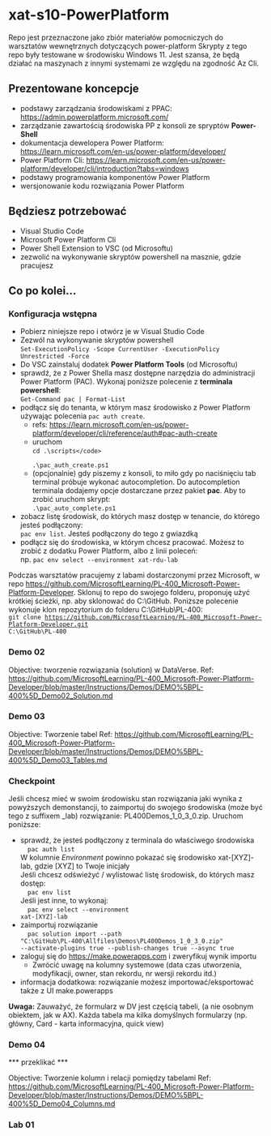 # xat-s10-PowerPlatform

Repo jest przeznaczone jako zbiór materiałów pomocniczych do warsztatów wewnętrznych dotyczących power-platform
Skrypty z tego repo były testowane w środowisku Windows 11. Jest szansa, że będą działać na maszynach z innymi systemami ze względu na zgodność Az Cli.

## Prezentowane koncepcje
- podstawy zarządzania środowiskami z PPAC: https://admin.powerplatform.microsoft.com/
- zarządzanie zawartością środowiska PP z konsoli ze spryptów <b>Power-Shell</b>
- dokumentacja dewelopera Power Platform: https://learn.microsoft.com/en-us/power-platform/developer/
- Power Platform Cli: https://learn.microsoft.com/en-us/power-platform/developer/cli/introduction?tabs=windows
- podstawy programowania komponentów Power Platform
- wersjonowanie kodu  rozwiązania Power Platform

## Będziesz potrzebować
- Visual Studio Code
- Microsoft Power Platform Cli
- Power Shell Extension to VSC (od Microsoftu)
- zezwolić na wykonywanie skryptów powershell na masznie, gdzie pracujesz

## Co po kolei...

### Konfiguracja wstępna
- Pobierz niniejsze repo i otwórz je w Visual Studio Code
- Zezwól na wykonywanie skryptów powershell <br>
<code>Set-ExecutionPolicy -Scope CurrentUser -ExecutionPolicy Unrestricted -Force</code>
- Do VSC zainstaluj dodatek <b>Power Platform Tools</b> (od Microsoftu)
- sprawdź, że z Power Shella masz dostępne narzędzia do administracji Power Platform (PAC). Wykonaj poniższe polecenie z <b>terminala powershell</b>:
    <br /><code>Get-Command pac | Format-List</code>
- podłącz się do tenanta, w którym masz środowisko z Power Platform używając polecenia <code>pac auth create</code>. 
    - refs: https://learn.microsoft.com/en-us/power-platform/developer/cli/reference/auth#pac-auth-create
    - uruchom
        <br /><code>cd .\scripts\</code><br />
        .\pac_auth_create.ps1</code>
    - (opcjonalnie) gdy piszemy z konsoli, to miło gdy po naciśnięciu tab terminal próbuje wykonać autocompletion. Do autocompletion terminala dodajemy opcje dostarczane przez pakiet <b>pac</b>. Aby to zrobić uruchom skrypt: <br />
<code>.\pac_auto_complete.ps1</code>
- zobacz listę środowisk, do których masz dostęp w tenancie, do którego jesteś podłączony:<br />
    <code>pac env list</code>. Jesteś podłączony do tego z gwiazdką
- podłącz się do środowiska, w którym chcesz pracować. Możesz to zrobić z dodatku Power Platform, albo z linii poleceń: <br /> 
    np. <code>pac env select --environment xat-rdu-lab</code>

Podczas warsztatów pracujemy z labami dostarczonymi przez Microsoft, w repo https://github.com/MicrosoftLearning/PL-400_Microsoft-Power-Platform-Developer. Sklonuj to repo do swojego folderu, proponuję użyć krótkiej ścieżki, np. aby sklonować do C:\GitHub. Poniższe polecenie wykonuje klon repozytorium do folderu C:\GitHub\PL-400:<br />
<code>git clone https://github.com/MicrosoftLearning/PL-400_Microsoft-Power-Platform-Developer.git C:\GitHub\PL-400</code>

### Demo 02
Objective: tworzenie rozwiązania (solution) w DataVerse.
Ref: https://github.com/MicrosoftLearning/PL-400_Microsoft-Power-Platform-Developer/blob/master/Instructions/Demos/DEMO%5BPL-400%5D_Demo02_Solution.md 

### Demo 03
Objective: Tworzenie tabel
Ref: https://github.com/MicrosoftLearning/PL-400_Microsoft-Power-Platform-Developer/blob/master/Instructions/Demos/DEMO%5BPL-400%5D_Demo03_Tables.md

### Checkpoint
Jeśli chcesz mieć w swoim środowisku stan rozwiązania jaki wynika z powyższych demonstancji, to zaimportuj do swojego środowiska (może być tego z suffixem _lab) rozwiązanie: PL400Demos_1_0_3_0.zip. Uruchom poniższe:
- sprawdź, że jesteś podłączony z terminala do właściwego środowiska
    <br>&emsp;<code>pac auth list</code>
    <br />W kolumnie <i>Environment</i> powinno pokazać się środowisko xat-[XYZ]-lab, gdzie [XYZ] to Twoje inicjały
    <br />Jeśli chcesz odświeżyć / wylistować listę środowisk, do których masz dostęp:
    <br />&emsp;<code>pac env list</code>
    <br />Jeśli jest inne, to wykonaj:
    <br />&emsp;<code>pac env select --environment xat-[XYZ]-lab</code>
- zaimportuj rozwiązanie
    <br>&emsp;<code>pac solution import --path "C:\GitHub\PL-400\Allfiles\Demos\PL400Demos_1_0_3_0.zip" --activate-plugins true --publish-changes true --async true</code>
- zaloguj się do https://make.powerapps.com i zweryfikuj wynik importu
    - Zwrócić uwagę na kolumny systemowe (data czas utworzenia, modyfikacji, owner, stan rekordu, nr wersji rekordu itd.)
- informacja dodatkowa: rozwiązanie możesz importować/eksportować także z UI make.powerapps

<b>Uwaga:</b>
Zauważyć, że formularz w DV jest częścią tabeli, (a nie osobnym obiektem, jak w AX). Każda tabela ma kilka domyślnych formularzy (np. główny, Card - karta informacyjna, quick view)


### Demo 04
*** przeklikać ***

Objective: Tworzenie kolumn i relacji pomiędzy tabelami
Ref: https://github.com/MicrosoftLearning/PL-400_Microsoft-Power-Platform-Developer/blob/master/Instructions/Demos/DEMO%5BPL-400%5D_Demo04_Columns.md

### Lab 01